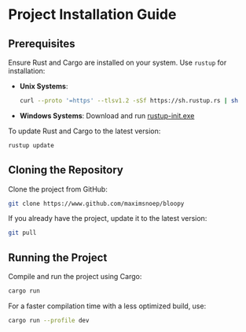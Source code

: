 # Project Installation Guide

## Prerequisites
Ensure Rust and Cargo are installed on your system. Use `rustup` for installation:
- **Unix Systems**: 
  ```bash
  curl --proto '=https' --tlsv1.2 -sSf https://sh.rustup.rs | sh
  ```
- **Windows Systems**: 
  Download and run [rustup-init.exe](https://static.rust-lang.org/rustup/dist/i686-pc-windows-msvc/rustup-init.exe)

To update Rust and Cargo to the latest version:
```bash
rustup update
```

## Cloning the Repository
Clone the project from GitHub:
```bash
git clone https://www.github.com/maximsnoep/bloopy
```
If you already have the project, update it to the latest version:
```bash
git pull
```

## Running the Project
Compile and run the project using Cargo:
```bash
cargo run
```
For a faster compilation time with a less optimized build, use:
```bash
cargo run --profile dev
```
